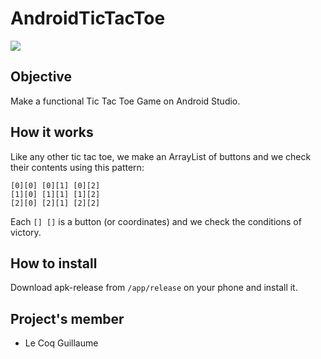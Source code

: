 # AndroidTicTacToe

![](http://cdn.shopify.com/s/files/1/0822/1983/articles/a4348b60c069b99e51e725d15e3b683b.png?v=1503639501)



## Objective

Make a functional Tic Tac Toe Game on Android Studio.



## How it works

Like any other tic tac toe, we make an ArrayList of buttons and we check their contents using this pattern:

``````
[0][0] [0][1] [0][2]
[1][0] [1][1] [1][2]
[2][0] [2][1] [2][2]
``````

Each `[] []` is a button (or coordinates) and we check the conditions of victory.



## How to install

Download apk-release from `/app/release` on your phone and install it.



## Project's member

- Le Coq Guillaume